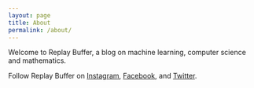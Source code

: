 ```yaml
---
layout: page
title: About
permalink: /about/
---
```


Welcome to Replay Buffer, a blog on machine learning, computer science and mathematics.

Follow Replay Buffer on [Instagram](https://www.instagram.com/replaybuffer/), [Facebook](https://www.facebook.com/replaybuffer/), and [Twitter](https://twitter.com/ReplayBuffer).